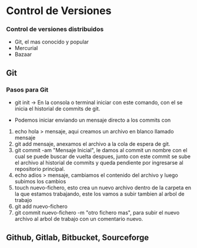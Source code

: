 # Control de Versiones

### Control de versiones distribuidos

- Git, el mas conocido y popular
- Mercurial
- Bazaar

## Git

### Pasos para Git

- git init -> En la consola o terminal iniciar con este comando, con el se inicia el historial de commits de git.

- Podemos iniciar enviando un mensaje directo a los commits con 
1. echo hola > mensaje, aqui creamos un archivo en blanco llamado mensaje
2. git add mensaje, anexamos el archivo a la cola de espera de git.
3. git commit -am "Mensaje Inicial", le damos al commit un nombre con el cual se puede buscar de vuelta despues, junto con este commit se sube el archivo al historial de commits y queda pendiente por ingresarse al repositorio principal.
4. echo adios > mensaje, cambiamos el contenido del archivo y luego subimos los cambios
5. touch nuevo-fichero, esto crea un nuevo archivo dentro de la carpeta en la que estamos trabajando, este los vamos a subir tambien al arbol de trabajo
6. git add nuevo-fichero
7. git commit nuevo-fichero -m "otro fichero mas", para subir el nuevo archivo al arbol de trabajo con un comentario nuevo.


## Github, Gitlab, Bitbucket, Sourceforge
